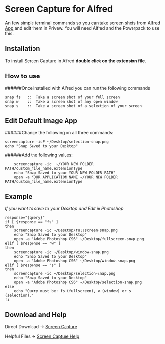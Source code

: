 Screen Capture for Alfred
============

An few simple terminal commands so you can take screen shots from [Alfred App](http://alfredapp.com/) and edit them in Privew. You will need Alfred and the Powerpack to use this.

Installation
----------------

To install Screen Capture in Alfred **double click on the extension file**.

How to use
----------------

######Once installed with Alfred you can run the following commands


    snap fs   ::  Take a screen shot of your full screen
    snap w    ::  Take a screen shot of any open window
    snap s    ::  Take a screen shot of a selection of your screen
      

Edit Default Image App
----------------
######Change the following on all three commands:
	
	screencapture -icP ~/Desktop/selection-snap.png
	echo "Snap Saved to your Desktop"

######Add the following values:
	
		screencapture -ic  ~/YOUR NEW FOLDER PATH/custom_file_name.extensionType
		echo "Snap Saved to your YOUR NEW FOLDER PATH"
		open -a YOUR APPLICATION NAME ~/YOUR NEW FOLDER PATH/custom_file_name.extensionType

    
Example
----------------
*If you want to save to your Desktop and Edit in Photoshop*
	
	response="{query}"
	if [ $response == "fs" ]
	then
		screencapture -ic ~/Desktop/fullscreen-snap.png
		echo "Snap Saved to your Desktop"
		open -a "Adobe Photoshop CS6" ~/Desktop/fullscreen-snap.png	
	elif [ $response == "w" ]
	then
		screencapture -ic ~/Desktop/window-snap.png
		echo "Snap Saved to your Desktop"
		open -a "Adobe Photoshop CS6" ~/Desktop/window-snap.png	
	elif [ $response == "s" ]
	then
		screencapture -ic ~/Desktop/selection-snap.png
		echo "Snap Saved to your Desktop"
		open -a "Adobe Photoshop CS6" ~/Desktop/selection-snap.png
	else
		echo "Query must be: fs (fullscreen), w (window) or s (selection)."
	fi


Download and Help
----------------
Direct Download &#x2192; [Screen Capture](http://rnydm.us/Lfs0) 

Helpful Files &#x2192; [Screen Capture Help](dev.rainydaymedia.net/alfred)
    